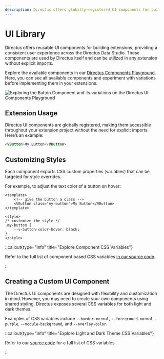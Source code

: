 ```yaml
---
description: Directus offers globally-registered UI components for building extensions.
---
```


# UI Library

Directus offers reusable UI components for building extensions, providing a consistent user experience across the Directus Data Studio. These components are used by Directus itself and can be utilized in any extension without explicit imports.

Explore the available components in our [Directus Components Playground](https://components.directus.io/). Here, you can
see all available components and experiment with variations before implementing them in your extensions.

![Exploring the Button Component and its variations on the Directus UI Components Playground](https://product-team.directus.app/assets/f113fff5-aeda-4ee6-a390-88649c5a26a6.gif)

## Extension Usage

Directus UI components are globally registered, making them accessible throughout your extension project without the
need for explicit imports. Here’s an example:

```html
<VButton>My Button</VButton>
```

## Customizing Styles

Each component exports CSS custom properties (variables) that can be targeted for style overrides.

For example, to adjust the text color of a button on hover:

```vue
<template>
	<!-- give the button a class -->
	<VButton class="my-button">My Button</VButton>
</template>

<style>
/* customize the style */
.my-button {
	--v-button-color-hover: black;
}
</style>
```

::callout{type="info" title="Explore Component CSS Variables"}

Refer to the full list of component based CSS variables [in our source code](https://github.com/directus/directus/tree/main/app/src/components).

::

## Creating a Custom UI Component

The Directus UI components are designed with flexibility and customization in mind. However, you may need to create your
own components using shared styling. Directus exposes several CSS variables for both light and dark themes.

Examples of CSS variables include `--border-normal`, `--foreground-normal` `-purple`, `--module-background`, and
`--overlay-color`.

::callout{type="info" title="Explore Light and Dark Theme CSS Variables"}

Refer to our [source code](https://github.com/directus/directus/tree/main/app/src/styles/themes) for a full list of CSS
variables.

::
